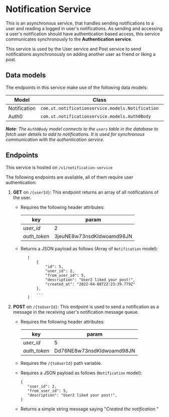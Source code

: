 # Notification Service

This is an asynchronous service, that handles sending notifications to a user and reading a logged in user's notifications. As sending and accessing a user's notification should have authentication based access, this service communicates synchronously to the **Authentication service**.

This service is used by the User service and Post service to send notifications asynchronously on adding another user as friend or liking a post.

## Data models

The endpoints in this service make use of the following data models:

| Model        | Class                                            | Database        |
| ------------ | ------------------------------------------------ | --------------- |
| Notification | `com.ut.notificationservice.models.Notification` | `notifications` |
| Auth0        | `com.ut.notificationservice.models.Auth0Body`    | `users`         |

_**Note**: The `Auth0Body` model connects to the `users` table in the database to fetch user details to add to notifications. It is used for synchronous communication with the authentication service._

## Endpoints

This service is hosted on `/v1/notification-service`

The following endpoints are available, all of them require user authentication:

1. **GET** on `/{userId}`: This endpoint returns an array of all notifications of the user.

   - Requires the following header attributes:

     | key          | param                     |
     | ------------ | ------------------------- |
     | _user_id_    | 2                         |
     | _auth_token_ | 3jeuNE8w73nsdKIdwoamd98JN |

   - Returns a JSON payload as follows (Array of `Notification` model):

     ```
     	[
     		{
     			"id": 5,
     			"user_id": 2,
     			"from_user_id": 5,
     			"description": "User2 liked your post!",
     			"created_at": "2022-04-08T22:23:29.779Z"
     		},
     		...
     	]
     ```

2. **POST** on `/{toUserId}`: This endpoint is used to send a notification as a message in the receiving user's notification message queue.

   - Requires the following header attributes:

     | key          | param                     |
     | ------------ | ------------------------- |
     | _user_id_    | 5                         |
     | _auth_token_ | Dd76NE8w73nsdKIdwoamd98JN |

   - Requires the `/{toUserId}` path variable.
   - Requires a JSON payload as follows (`Notification` model):

     ```
     {
     	"user_id": 2,
     	"from_user_id": 5,
     	"description": "User2 liked your post!",
     }
     ```

   - Returns a simple string message saying "_Created the notification._"
